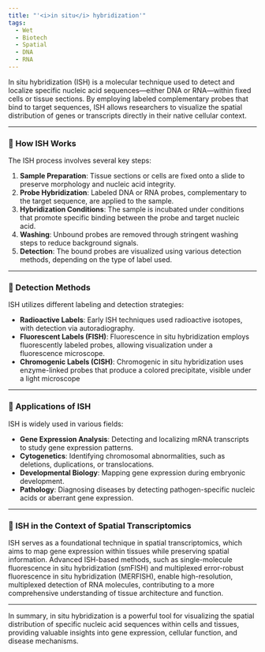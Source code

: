 ```yaml
---
title: "'<i>in situ</i> hybridization'"
tags:
  - Wet
  - Biotech
  - Spatial
  - DNA
  - RNA
---
```


In situ hybridization (ISH) is a molecular technique used to detect and localize specific nucleic acid sequences—either DNA or RNA—within fixed cells or tissue sections. By employing labeled complementary probes that bind to target sequences, ISH allows researchers to visualize the spatial distribution of genes or transcripts directly in their native cellular context.

---

### 🔬 How ISH Works

The ISH process involves several key steps:

1. **Sample Preparation**: Tissue sections or cells are fixed onto a slide to preserve morphology and nucleic acid integrity.
2. **Probe Hybridization**: Labeled DNA or RNA probes, complementary to the target sequence, are applied to the sample.
3. **Hybridization Conditions**: The sample is incubated under conditions that promote specific binding between the probe and target nucleic acid.
4. **Washing**: Unbound probes are removed through stringent washing steps to reduce background signals.
5. **Detection**: The bound probes are visualized using various detection methods, depending on the type of label used.

---

### 🧪 Detection Methods

ISH utilizes different labeling and detection strategies:

- **Radioactive Labels**: Early ISH techniques used radioactive isotopes, with detection via autoradiography.
- **Fluorescent Labels (FISH)**: Fluorescence in situ hybridization employs fluorescently labeled probes, allowing visualization under a fluorescence microscope.
- **Chromogenic Labels (CISH)**: Chromogenic in situ hybridization uses enzyme-linked probes that produce a colored precipitate, visible under a light microscope
    

---

### 🧬 Applications of ISH

ISH is widely used in various fields:

- **Gene Expression Analysis**: Detecting and localizing mRNA transcripts to study gene expression patterns.
- **Cytogenetics**: Identifying chromosomal abnormalities, such as deletions, duplications, or translocations.
- **Developmental Biology**: Mapping gene expression during embryonic development.
- **Pathology**: Diagnosing diseases by detecting pathogen-specific nucleic acids or aberrant gene expression.

---

### 🧩 ISH in the Context of Spatial Transcriptomics

ISH serves as a foundational technique in spatial transcriptomics, which aims to map gene expression within tissues while preserving spatial information. Advanced ISH-based methods, such as single-molecule fluorescence in situ hybridization (smFISH) and multiplexed error-robust fluorescence in situ hybridization (MERFISH), enable high-resolution, multiplexed detection of RNA molecules, contributing to a more comprehensive understanding of tissue architecture and function.

---

In summary, in situ hybridization is a powerful tool for visualizing the spatial distribution of specific nucleic acid sequences within cells and tissues, providing valuable insights into gene expression, cellular function, and disease mechanisms.